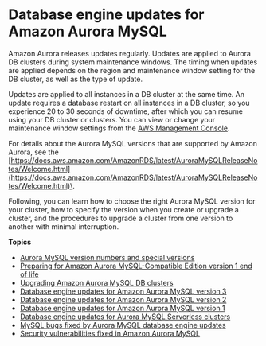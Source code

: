 # Database engine updates for Amazon Aurora MySQL<a name="AuroraMySQL.Updates"></a><a name="mysql_relnotes"></a>

Amazon Aurora releases updates regularly\. Updates are applied to Aurora DB clusters during system maintenance windows\. The timing when updates are applied depends on the region and maintenance window setting for the DB cluster, as well as the type of update\. 

 Updates are applied to all instances in a DB cluster at the same time\. An update requires a database restart on all instances in a DB cluster, so you experience 20 to 30 seconds of downtime, after which you can resume using your DB cluster or clusters\. You can view or change your maintenance window settings from the [AWS Management Console](https://console.aws.amazon.com/)\. 

For details about the Aurora MySQL versions that are supported by Amazon Aurora, see the [https://docs.aws.amazon.com/AmazonRDS/latest/AuroraMySQLReleaseNotes/Welcome.html](https://docs.aws.amazon.com/AmazonRDS/latest/AuroraMySQLReleaseNotes/Welcome.html)\.

 Following, you can learn how to choose the right Aurora MySQL version for your cluster, how to specify the version when you create or upgrade a cluster, and the procedures to upgrade a cluster from one version to another with minimal interruption\. 

**Topics**
+ [Aurora MySQL version numbers and special versions](AuroraMySQL.Updates.Versions.md)
+ [Preparing for Amazon Aurora MySQL\-Compatible Edition version 1 end of life](Aurora.MySQL56.EOL.md)
+ [Upgrading Amazon Aurora MySQL DB clusters](AuroraMySQL.Updates.Upgrading.md)
+ [Database engine updates for Amazon Aurora MySQL version 3](AuroraMySQL.Updates.30Updates-moved.md)
+ [Database engine updates for Amazon Aurora MySQL version 2](AuroraMySQL.Updates.20Updates-moved.md)
+ [Database engine updates for Amazon Aurora MySQL version 1](AuroraMySQL.Updates.11Updates-moved.md)
+ [Database engine updates for Aurora MySQL Serverless clusters](AuroraMySQL.Updates.ServerlessUpdates-moved.md)
+ [MySQL bugs fixed by Aurora MySQL database engine updates](AuroraMySQL.Updates.MySQLBugs-moved.md)
+ [Security vulnerabilities fixed in Amazon Aurora MySQL](AuroraMySQL.CVE_list-moved.md)